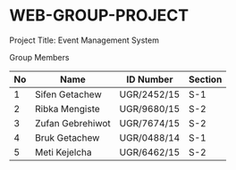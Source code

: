 # WEB-GROUP-PROJECT

Project Title:  Event Management System

Group Members            

| No | Name              | ID Number       | Section |
| --- | ----------------- | --------------- | ------- |
| 1   | Sifen Getachew     | UGR/2452/15     | S-1     |
| 2   | Ribka Mengiste     | UGR/9680/15     | S-2     |
| 3   | Zufan Gebrehiwot   | UGR/7674/15     | S-2     |
| 4   | Bruk Getachew      | UGR/0488/14     | S-1     |
| 5   | Meti Kejelcha     | UGR/6462/15     | S-2     |
